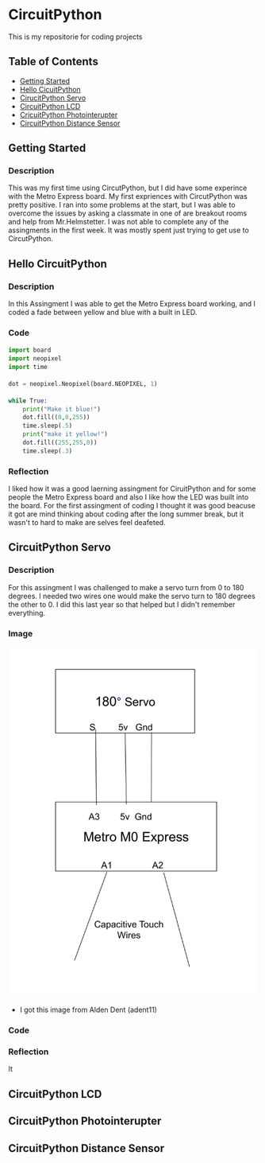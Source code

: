 # CircuitPython
This is my repositorie for coding projects 

## Table of Contents 
* [Getting Started](#Getting-Started)
* [Hello CicuitPython](#Hello-CircuitPython) 
* [CirucitPython Servo](#CirucitPython-Servo)
* [CircuitPython LCD](#CircuitPython-LCD)
* [CricuitPython Photointerupter](#CircuitPthyon-Photointerupter)
* [CircuitPython Distance Sensor](#CircuitPython-Distance-Sensor)



## Getting Started 

### Description

This was my first time using CircutPython, but I did have some experince with the Metro Express board. My first expriences with CircutPython was pretty positive. I ran into some problems at the start, but I was able to overcome the issues by asking a classmate in one of are breakout rooms and help from Mr.Helmstetter. I was not able to complete any of the assingments in the first week. It was mostly spent just trying to get use to CircutPython. 

## Hello CircuitPython
### Description
In this Assingment I was able to get the Metro Express board working, and I coded a fade between yellow and blue with a built in LED.  

### Code 

```python 
import board
import neopixel
import time

dot = neopixel.Neopixel(board.NEOPIXEL, 1)

while True:
    print("Make it blue!")
    dot.fill((0,0,255))
    time.sleep(.5)
    print("make it yellow!")
    dot.fill((255,255,0))
    time.sleep(.3) 
```

### Reflection
I liked how it was a good laerning assingment for CiruitPython and for some people the Metro Express board and also I like how the LED was built into the board. For the first assingment of coding I thought it was good beacuse it got are mind thinking about coding after the long summer break, but it wasn't to hard to make are selves feel deafeted.  
    
## CircuitPython Servo 
### Description
For this assingment I was challenged to make a servo turn from 0 to 180 degrees. I needed two wires one would make the servo turn to 180 degrees the other to 0. I did this last year so that helped but I didn't remember everything.
### Image 
![Servo Wiring](image/CircuitPythonServoWiring.jpg)
* I got this image from Alden Dent (adent11)
### Code 
### Reflection 
It
## CircuitPython LCD
## CircuitPython Photointerupter 
## CircuitPython Distance Sensor 
